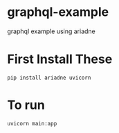# graphql-example


graphql example using ariadne

# First Install These

`pip install ariadne uvicorn
`

# To run 

`uvicorn main:app `
